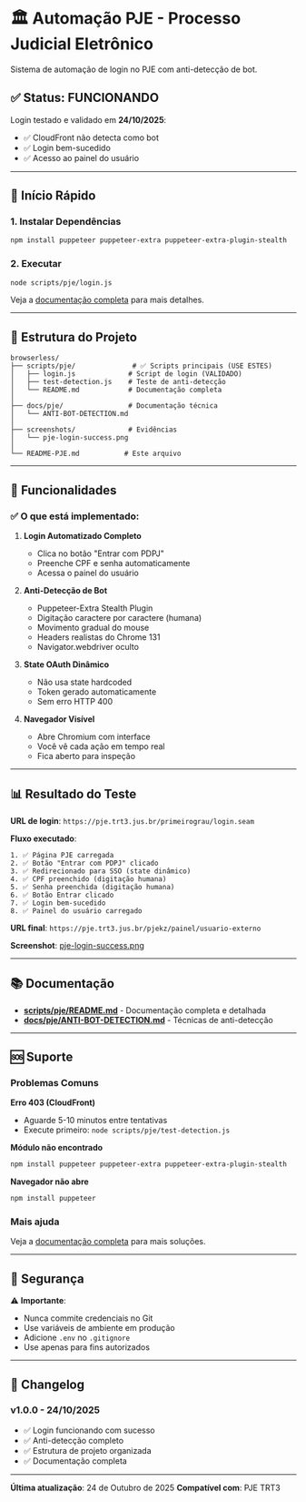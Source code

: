 # 🏛️ Automação PJE - Processo Judicial Eletrônico

Sistema de automação de login no PJE com anti-detecção de bot.

## ✅ Status: FUNCIONANDO

Login testado e validado em **24/10/2025**:
- ✅ CloudFront não detecta como bot
- ✅ Login bem-sucedido
- ✅ Acesso ao painel do usuário

---

## 🚀 Início Rápido

### 1. Instalar Dependências

```bash
npm install puppeteer puppeteer-extra puppeteer-extra-plugin-stealth
```

### 2. Executar

```bash
node scripts/pje/login.js
```

Veja a [documentação completa](scripts/pje/README.md) para mais detalhes.

---

## 📁 Estrutura do Projeto

```
browserless/
├── scripts/pje/              # ✅ Scripts principais (USE ESTES)
│   ├── login.js             # Script de login (VALIDADO)
│   ├── test-detection.js    # Teste de anti-detecção
│   └── README.md            # Documentação completa
│
├── docs/pje/                # Documentação técnica
│   └── ANTI-BOT-DETECTION.md
│
├── screenshots/             # Evidências
│   └── pje-login-success.png
│
└── README-PJE.md           # Este arquivo
```

---

## 🎯 Funcionalidades

### ✅ O que está implementado:

1. **Login Automatizado Completo**
   - Clica no botão "Entrar com PDPJ"
   - Preenche CPF e senha automaticamente
   - Acessa o painel do usuário

2. **Anti-Detecção de Bot**
   - Puppeteer-Extra Stealth Plugin
   - Digitação caractere por caractere (humana)
   - Movimento gradual do mouse
   - Headers realistas do Chrome 131
   - Navigator.webdriver oculto

3. **State OAuth Dinâmico**
   - Não usa state hardcoded
   - Token gerado automaticamente
   - Sem erro HTTP 400

4. **Navegador Visível**
   - Abre Chromium com interface
   - Você vê cada ação em tempo real
   - Fica aberto para inspeção

---

## 📊 Resultado do Teste

**URL de login**: `https://pje.trt3.jus.br/primeirograu/login.seam`

**Fluxo executado**:
```
1. ✅ Página PJE carregada
2. ✅ Botão "Entrar com PDPJ" clicado
3. ✅ Redirecionado para SSO (state dinâmico)
4. ✅ CPF preenchido (digitação humana)
5. ✅ Senha preenchida (digitação humana)
6. ✅ Botão Entrar clicado
7. ✅ Login bem-sucedido
8. ✅ Painel do usuário carregado
```

**URL final**: `https://pje.trt3.jus.br/pjekz/painel/usuario-externo`

**Screenshot**: [pje-login-success.png](screenshots/pje-login-success.png)

---

## 📚 Documentação

- **[scripts/pje/README.md](scripts/pje/README.md)** - Documentação completa e detalhada
- **[docs/pje/ANTI-BOT-DETECTION.md](docs/pje/ANTI-BOT-DETECTION.md)** - Técnicas de anti-detecção

---

## 🆘 Suporte

### Problemas Comuns

**Erro 403 (CloudFront)**
- Aguarde 5-10 minutos entre tentativas
- Execute primeiro: `node scripts/pje/test-detection.js`

**Módulo não encontrado**
```bash
npm install puppeteer puppeteer-extra puppeteer-extra-plugin-stealth
```

**Navegador não abre**
```bash
npm install puppeteer
```

### Mais ajuda

Veja a [documentação completa](scripts/pje/README.md) para mais soluções.

---

## 🔐 Segurança

⚠️ **Importante**:
- Nunca commite credenciais no Git
- Use variáveis de ambiente em produção
- Adicione `.env` no `.gitignore`
- Use apenas para fins autorizados

---

## 📝 Changelog

### v1.0.0 - 24/10/2025
- ✅ Login funcionando com sucesso
- ✅ Anti-detecção completo
- ✅ Estrutura de projeto organizada
- ✅ Documentação completa

---

**Última atualização**: 24 de Outubro de 2025
**Compatível com**: PJE TRT3
